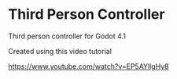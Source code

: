 # Third Person Controller
Third person controller for Godot 4.1

Created using this video tutorial

https://www.youtube.com/watch?v=EP5AYllgHy8

